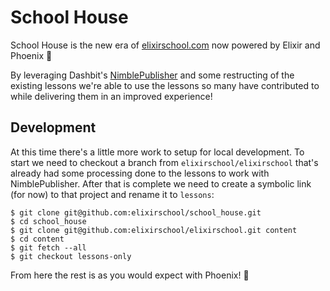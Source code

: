 # School House

School House is the new era of [elixirschool.com](https://elixirschool.com) now powered by Elixir and Phoenix :tada:

By leveraging Dashbit's [NimblePublisher](https://github.com/dashbitco/nimble_publisher) and some restructing of the existing lessons we're able to use the lessons so many have contributed to while delivering them in an improved experience!

## Development

At this time there's a little more work to setup for local development.
To start we need to checkout a branch from `elixirschool/elixirschool` that's already had some processing done to the lessons to work with NimblePublisher.
After that is complete we need to create a symbolic link (for now) to that project and rename it to `lessons`:

```shell
$ git clone git@github.com:elixirschool/school_house.git
$ cd school_house
$ git clone git@github.com:elixirschool/elixirschool.git content
$ cd content
$ git fetch --all
$ git checkout lessons-only
```

From here the rest is as you would expect with Phoenix! :tada:
